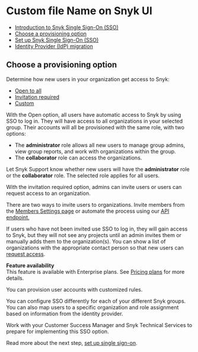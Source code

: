 # Custom file Name on Snyk UI

* [ Introduction to Snyk Single Sign-On \(SSO\)](https://github.com/snyk/user-docs/tree/caef522cc2da817b75170d43049a1e6dd9d856fb/hc/en-us/articles/360018025297-Introduction-to-Snyk-Single-Sign-On-SSO-/README.md)
* [ Choose a provisioning option](https://github.com/snyk/user-docs/tree/caef522cc2da817b75170d43049a1e6dd9d856fb/hc/en-us/articles/360019607318-Choose-a-provisioning-option/README.md)
* [ Set up Snyk Single Sign-On \(SSO\)](https://github.com/snyk/user-docs/tree/caef522cc2da817b75170d43049a1e6dd9d856fb/hc/en-us/articles/360017753618-Set-up-Snyk-Single-Sign-On-SSO-/README.md)
* [ Identity Provider \(IdP\) migration](https://github.com/snyk/user-docs/tree/caef522cc2da817b75170d43049a1e6dd9d856fb/hc/en-us/articles/4402292397969-Identity-Provider-IdP-migration/README.md)

## Choose a provisioning option

Determine how new users in your organization get access to Snyk:

* [Open to all](untitled-27.md)
* [Invitation required](untitled-27.md)
* [Custom](untitled-27.md)

With the Open option, all users have automatic access to Snyk by using SSO to log in. They will have access to all organizations in your selected group. Their accounts will all be provisioned with the same role, with two options:

* The **administrator** role allows all new users to manage group admins, view group reports, and work with organizations within the group.
* The **collaborator** role can access the organizations.

Let Snyk Support know whether new users will have the **administrator** role or the **collaborator** role. The selected role applies for all users.

With the invitation required option, admins can invite users or users can request access to an organization.

There are two ways to invite users to organizations. Invite members from the [Members Settings page](https://support.snyk.io/hc/en-us/articles/360004399238-Invite-and-collaborate-with-team-members) or automate the process using our [API endpoint.](https://snyk.docs.apiary.io/#reference/organizations/user-invitation-to-organization/invite-users)

If users who have not been invited use SSO to log in, they will gain access to Snyk, but they will not see any projects until an admin invites them or manually adds them to the organization\(s\). You can show a list of organizations with the appropriate contact person so that new users can [request access](https://support.snyk.io/hc/en-us/articles/360016034417).

**Feature availability**  
This feature is available with Enterprise plans. See [Pricing plans](https://snyk.io/plans/) for more details.

You can provision user accounts with customized rules.

You can configure SSO differently for each of your different Snyk groups. You can also map users to a specific organization and role assignment based on information from the identity provider.

Work with your Customer Success Manager and Snyk Technical Services to prepare for implementing this SSO option.

Read more about the next step, [set up single sign-on](https://github.com/snyk/user-docs/tree/caef522cc2da817b75170d43049a1e6dd9d856fb/hc/en-us/articles/360017753618/README.md).

